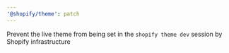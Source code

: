 ```yaml
---
'@shopify/theme': patch
---
```


Prevent the live theme from being set in the `shopify theme dev` session by Shopify infrastructure

